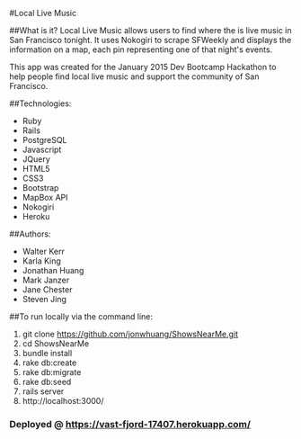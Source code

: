 
#Local Live Music

##What is it?
Local Live Music allows users to find where the is live music in San Francisco tonight. It uses Nokogiri to scrape SFWeekly and displays the information on a map, each pin representing one of that night's events.

This app was created for the January 2015 Dev Bootcamp Hackathon to help people find local live music and support the community of San Francisco.

##Technologies:
* Ruby
* Rails
* PostgreSQL
* Javascript
* JQuery
* HTML5
* CSS3
* Bootstrap
* MapBox API
* Nokogiri
* Heroku

##Authors:
* Walter Kerr
* Karla King
* Jonathan Huang
* Mark Janzer
* Jane Chester
* Steven Jing

##To run locally via the command line:

1. git clone https://github.com/jonwhuang/ShowsNearMe.git
2. cd ShowsNearMe
3. bundle install
4. rake db:create
5. rake db:migrate
6. rake db:seed
7. rails server
8. http://localhost:3000/

### Deployed @ https://vast-fjord-17407.herokuapp.com/





